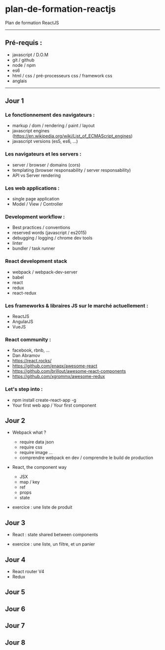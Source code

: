 # plan-de-formation-reactjs

Plan de formation ReactJS

---

## Pré-requis :

- javascript / D.O.M
- git / github
- node / npm
- es6
- html / css / pré-processeurs css / framework css
- anglais

---

## Jour 1

### Le fonctionnement des navigateurs :
- markup / dom / rendering / paint / layout
- javascript engines (https://en.wikipedia.org/wiki/List_of_ECMAScript_engines)
- javascript versions (es5, es6, ...)

### Les navigateurs et les servers :
- server / browser / domains (cors)
- templating (browser responsability / server responsability)
- API vs Server rendering

### Les web applications :
- single page application 
- Model / View / Controller

### Development workflow :
- Best practices / conventions
- reserved words (javascript / es2015)
- debugging / logging / chrome dev tools
- linter
- bundler / task runner

### React development stack
- webpack / webpack-dev-server
- babel
- react
- redux
- react-redux

### Les frameworks & libraires JS sur le marché actuellement :
- ReactJS
- AngularJS
- VueJS

### React community :
- facebook, rbnb, ...
- Dan Abramov
- https://react.rocks/
- https://github.com/enaqx/awesome-react
- https://github.com/brillout/awesome-react-components
- https://github.com/xgrommx/awesome-redux

### Let's step into :
- npm install create-react-app -g
- Your first web app / Your first component

## Jour 2

- Webpack what ?
  - require data json
  - require css
  - require image
  ...
  - comprendre webpack en dev / comprendre le build de production

- React, the component way
  - JSX
  - map / key
  - ref
  - props
  - state
  
- exercice : une liste de produit

## Jour 3

- React : state shared between components

- exercice : une liste, un filtre, et un panier

## Jour 4

- React router V4
- Redux

## Jour 5


## Jour 6


## Jour 7


## Jour 8

